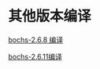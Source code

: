 # 其他版本编译

[bochs-2.6.8 编译](<bochs-2.6.8 编译/bochs-2.6.8 编译.md> "bochs-2.6.8 编译")

[bochs-2.6.11编译](bochs-2.6.11编译/bochs-2.6.11编译.md "bochs-2.6.11编译")
